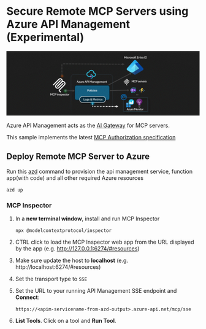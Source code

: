 # Secure Remote MCP Servers using Azure API Management (Experimental)

![Diagram](mcp-client-authorization.gif)

Azure API Management acts as the [AI Gateway](https://github.com/Azure-Samples/AI-Gateway) for MCP servers. 

This sample implements the latest [MCP Authorization specification](https://modelcontextprotocol.io/specification/2025-03-26/basic/authorization#2-10-third-party-authorization-flow)

## Deploy Remote MCP Server to Azure

Run this [azd](https://aka.ms/azd) command to provision the api management service, function app(with code) and all other required Azure resources

```shell
azd up
```

### MCP Inspector

1. In a **new terminal window**, install and run MCP Inspector

    ```shell
    npx @modelcontextprotocol/inspector
    ```

2. CTRL click to load the MCP Inspector web app from the URL displayed by the app (e.g. http://127.0.0.1:6274/#resources)
1. Make sure update the host to **localhost** (e.g. http://localhost:6274/#resources)
1. Set the transport type to `SSE`
1. Set the URL to your running API Management SSE endpoint and **Connect**:

    ```shell
    https://<apim-servicename-from-azd-output>.azure-api.net/mcp/sse
    ```

5. **List Tools**.  Click on a tool and **Run Tool**.  



